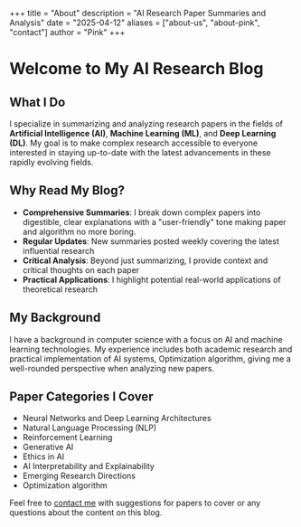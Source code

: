 +++
title = "About"
description = "AI Research Paper Summaries and Analysis"
date = "2025-04-12"
aliases = ["about-us", "about-pink", "contact"]
author = "Pink"
+++

# Welcome to My AI Research Blog

## What I Do

I specialize in summarizing and analyzing research papers in the fields of **Artificial Intelligence (AI)**, **Machine Learning (ML)**, and **Deep Learning (DL)**. My goal is to make complex research accessible to everyone interested in staying up-to-date with the latest advancements in these rapidly evolving fields.

## Why Read My Blog?

* **Comprehensive Summaries**: I break down complex papers into digestible, clear explanations with a "user-friendly" tone making paper and algorithm no more boring. 
* **Regular Updates**: New summaries posted weekly covering the latest influential research
* **Critical Analysis**: Beyond just summarizing, I provide context and critical thoughts on each paper
* **Practical Applications**: I highlight potential real-world applications of theoretical research

## My Background

I have a background in computer science with a focus on AI and machine learning technologies. My experience includes both academic research and practical implementation of AI systems, Optimization algorithm, giving me a well-rounded perspective when analyzing new papers.

## Paper Categories I Cover

* Neural Networks and Deep Learning Architectures
* Natural Language Processing (NLP)
* Reinforcement Learning
* Generative AI
* Ethics in AI
* AI Interpretability and Explainability
* Emerging Research Directions
* Optimization algorithm

Feel free to [contact me](/contact) with suggestions for papers to cover or any questions about the content on this blog.
